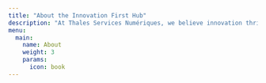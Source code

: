 ```yaml
---
title: "About the Innovation First Hub"
description: "At Thales Services Numériques, we believe innovation thrives through collaboration. This blog is a space for sharing insights, research, and groundbreaking developments in cloud-native technologies, serverless computing, and beyond. Whether you're part of Thales or an external enthusiast, we welcome contributions and ideas from all corners of the tech community. Dive into articles that explore our strategic approach and attempts to sustainable, impactful innovation. The information below provides you with staring pointers and information."
menu:
  main:
    name: About
    weight: 3
    params:
      icon: book
---
```

